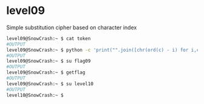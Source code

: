 # level09

Simple substitution cipher based on character index
```bash
level09@SnowCrash:~ $ cat token
#OUTPUT
level09@SnowCrash:~ $ python -c 'print("".join([chr(ord(c) - i) for i,c in enumerate("#TOKENHERE")])'
#OUTPUT
level09@SnowCrash:~ $ su flag09
#OUTPUT
level09@SnowCrash:~ $ getflag
#OUTPUT
level09@SnowCrash:~ $ su level10
#OUTPUT
level10@SnowCrash:~ $ 
